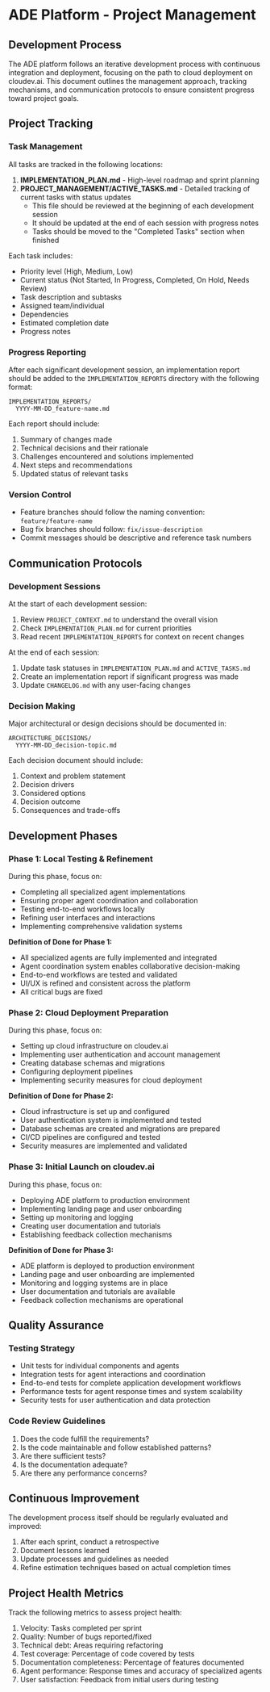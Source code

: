 # ADE Platform - Project Management

## Development Process

The ADE platform follows an iterative development process with continuous integration and deployment, focusing on the path to cloud deployment on cloudev.ai. This document outlines the management approach, tracking mechanisms, and communication protocols to ensure consistent progress toward project goals.

## Project Tracking

### Task Management

All tasks are tracked in the following locations:

1. **IMPLEMENTATION_PLAN.md** - High-level roadmap and sprint planning
2. **PROJECT_MANAGEMENT/ACTIVE_TASKS.md** - Detailed tracking of current tasks with status updates
   - This file should be reviewed at the beginning of each development session
   - It should be updated at the end of each session with progress notes
   - Tasks should be moved to the "Completed Tasks" section when finished

Each task includes:
- Priority level (High, Medium, Low)
- Current status (Not Started, In Progress, Completed, On Hold, Needs Review)
- Task description and subtasks
- Assigned team/individual
- Dependencies
- Estimated completion date
- Progress notes

### Progress Reporting

After each significant development session, an implementation report should be added to the `IMPLEMENTATION_REPORTS` directory with the following format:

```
IMPLEMENTATION_REPORTS/
  YYYY-MM-DD_feature-name.md
```

Each report should include:
1. Summary of changes made
2. Technical decisions and their rationale
3. Challenges encountered and solutions implemented
4. Next steps and recommendations
5. Updated status of relevant tasks

### Version Control

- Feature branches should follow the naming convention: `feature/feature-name`
- Bug fix branches should follow: `fix/issue-description`
- Commit messages should be descriptive and reference task numbers

## Communication Protocols

### Development Sessions

At the start of each development session:
1. Review `PROJECT_CONTEXT.md` to understand the overall vision
2. Check `IMPLEMENTATION_PLAN.md` for current priorities
3. Read recent `IMPLEMENTATION_REPORTS` for context on recent changes

At the end of each session:
1. Update task statuses in `IMPLEMENTATION_PLAN.md` and `ACTIVE_TASKS.md`
2. Create an implementation report if significant progress was made
3. Update `CHANGELOG.md` with any user-facing changes

### Decision Making

Major architectural or design decisions should be documented in:
```
ARCHITECTURE_DECISIONS/
  YYYY-MM-DD_decision-topic.md
```

Each decision document should include:
1. Context and problem statement
2. Decision drivers
3. Considered options
4. Decision outcome
5. Consequences and trade-offs

## Development Phases

### Phase 1: Local Testing & Refinement

During this phase, focus on:
- Completing all specialized agent implementations
- Ensuring proper agent coordination and collaboration
- Testing end-to-end workflows locally
- Refining user interfaces and interactions
- Implementing comprehensive validation systems

**Definition of Done for Phase 1:**
- All specialized agents are fully implemented and integrated
- Agent coordination system enables collaborative decision-making
- End-to-end workflows are tested and validated
- UI/UX is refined and consistent across the platform
- All critical bugs are fixed

### Phase 2: Cloud Deployment Preparation

During this phase, focus on:
- Setting up cloud infrastructure on cloudev.ai
- Implementing user authentication and account management
- Creating database schemas and migrations
- Configuring deployment pipelines
- Implementing security measures for cloud deployment

**Definition of Done for Phase 2:**
- Cloud infrastructure is set up and configured
- User authentication system is implemented and tested
- Database schemas are created and migrations are prepared
- CI/CD pipelines are configured and tested
- Security measures are implemented and validated

### Phase 3: Initial Launch on cloudev.ai

During this phase, focus on:
- Deploying ADE platform to production environment
- Implementing landing page and user onboarding
- Setting up monitoring and logging
- Creating user documentation and tutorials
- Establishing feedback collection mechanisms

**Definition of Done for Phase 3:**
- ADE platform is deployed to production environment
- Landing page and user onboarding are implemented
- Monitoring and logging systems are in place
- User documentation and tutorials are available
- Feedback collection mechanisms are operational

## Quality Assurance

### Testing Strategy

- Unit tests for individual components and agents
- Integration tests for agent interactions and coordination
- End-to-end tests for complete application development workflows
- Performance tests for agent response times and system scalability
- Security tests for user authentication and data protection

### Code Review Guidelines

1. Does the code fulfill the requirements?
2. Is the code maintainable and follow established patterns?
3. Are there sufficient tests?
4. Is the documentation adequate?
5. Are there any performance concerns?

## Continuous Improvement

The development process itself should be regularly evaluated and improved:

1. After each sprint, conduct a retrospective
2. Document lessons learned
3. Update processes and guidelines as needed
4. Refine estimation techniques based on actual completion times

## Project Health Metrics

Track the following metrics to assess project health:

1. Velocity: Tasks completed per sprint
2. Quality: Number of bugs reported/fixed
3. Technical debt: Areas requiring refactoring
4. Test coverage: Percentage of code covered by tests
5. Documentation completeness: Percentage of features documented
6. Agent performance: Response times and accuracy of specialized agents
7. User satisfaction: Feedback from initial users during testing
